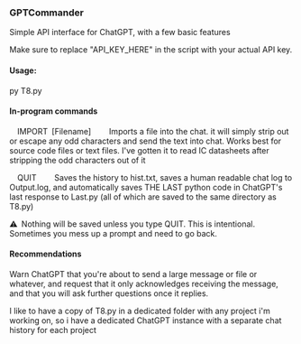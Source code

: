 ### GPTCommander <p>

Simple API interface for ChatGPT, with a few basic features  

Make sure to replace "API_KEY_HERE" in the script with your actual API key.
</p>

#### Usage:

py T8.py

#### In-program commands

&ensp;&ensp;IMPORT&ensp;[Filename]&ensp;&ensp;&ensp;&ensp; Imports a file into the chat. it will simply strip out or escape any odd characters and send the text into chat. Works best for source code files or text files. I've gotten it to read IC datasheets after stripping the odd characters out of it

&ensp;&ensp;QUIT&ensp;&ensp;&ensp;&ensp; Saves the history to hist.txt, saves a human readable chat log to Output.log, and automatically saves THE LAST python code in ChatGPT's last response to Last.py (all of which are saved to the same directory as T8.py)

:warning:&ensp;Nothing will be saved unless you type QUIT. This is intentional. Sometimes you mess up a prompt and need to go back.

#### Recommendations

Warn ChatGPT that you're about to send a large message or file or whatever, and request that it only acknowledges receiving the message, and that you will ask further questions once it replies.

I like to have a copy of T8.py in a dedicated folder with any project i'm working on, so i have a dedicated ChatGPT instance with a separate chat history for each project
